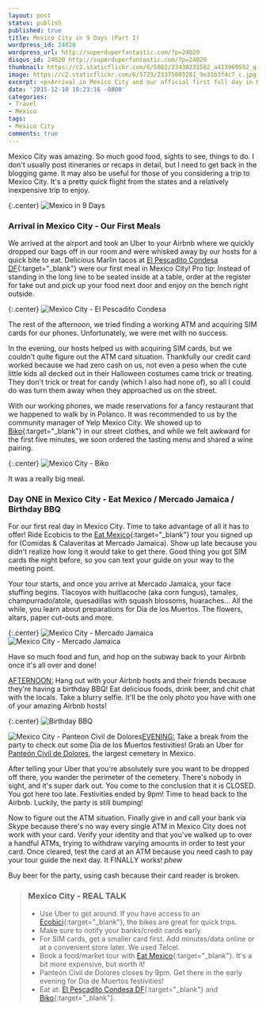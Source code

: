 ```yaml
---
layout: post
status: publish
published: true
title: Mexico City in 9 Days (Part I)
wordpress_id: 24020
wordpress_url: http://superduperfantastic.com/?p=24020
disqus_id: 24020 http://superduperfantastic.com/?p=24020
thumbnail: https://c2.staticflickr.com/6/5802/23430232582_a413969592_q.jpg
image: https://c2.staticflickr.com/6/5723/23375003281_9e31b3f4c7_c.jpg
excerpt: <p>Arrival in Mexico City and our official first full day in Mexico City.  We enjoy our first meals and spend some time learning about Mexico City through its food with a tour with Eat Mexico.</p>
date: '2015-12-10 10:23:16 -0800'
categories:
- Travel
- Mexico
tags:
- Mexico City
comments: true
---
```

Mexico City was amazing. So much good food, sights to see, things to do. I don't usually post itineraries or recaps in detail, but I need to get back in the blogging game. It may also be useful for those of you considering a trip to Mexico City. It's a pretty quick flight from the states and a relatively inexpensive trip to enjoy.

{:.center}
![Mexico in 9 Days](http://superduperfantastic.com/wp-content/uploads/2015/12/Mexico-in-9-Days.png)

### Arrival in Mexico City - Our First Meals ###

We arrived at the airport and took an Uber to your Airbnb where we quickly dropped our bags off in our room and were whisked away by our hosts for a quick bite to eat. Delicious Marlin tacos at [El Pescadito Condesa DF](https://www.facebook.com/ElPescaditoCondesaDf){:target="_blank"} were our first meal in Mexico City! Pro tip: Instead of standing in the long line to be seated inside at a table, order at the register for take out and pick up your food next door and enjoy on the bench right outside.

{:.center}
![Mexico City - El Pescadito Condesa](https://c2.staticflickr.com/6/5723/23375003281_9e31b3f4c7_c.jpg)

The rest of the afternoon, we tried finding a working ATM and acquiring SIM cards for our phones. Unfortunately, we were met with no success.

In the evening, our hosts helped us with acquiring SIM cards, but we couldn't quite figure out the ATM card situation. Thankfully our credit card worked because we had zero cash on us, not even a peso when the cute little kids all decked out in their Halloween costumes came trick or treating. They don't trick or treat for candy (which I also had none of), so all I could do was turn them away when they approached us on the street.

With our working phones, we made reservations for a fancy restaurant that we happened to walk by in Polanco. It was recommended to us by the community manager of Yelp Mexico City. We showed up to [Biko](http://www.biko.com.mx/){:target="_blank"} in our street clothes, and while we felt awkward for the first five minutes, we soon ordered the tasting menu and shared a wine pairing.

{:.center}
![Mexico City - Biko](https://c1.staticflickr.com/1/577/23030067343_406d36fc5f_c.jpg)

It was a really big meal.

### Day ONE in Mexico City - Eat Mexico / Mercado Jamaica / Birthday BBQ ###

For our first real day in Mexico City. Time to take advantage of all it has to offer! Ride Ecobicis to the [Eat Mexico](http://eatmexico.com/){:target="_blank"} tour you signed up for (Comidas & Calaveritas at Mercado Jamaica). Show up late because you didn't realize how long it would take to get there. Good thing you got SIM cards the night before, so you can text your guide on your way to the meeting point.

Your tour starts, and once you arrive at Mercado Jamaica, your face stuffing begins. Tlacoyos with huitlacoche (aka corn fungus), tamales, champurrado/atole, quesadillas with squash blossoms, huaraches... All the while, you learn about preparations for Dia de los Muertos. The flowers, altars, paper cut-outs and more.

{:.center}
![Mexico City - Mercado Jamaica](https://c2.staticflickr.com/6/5802/23430232582_a413969592.jpg) ![Mexico City - Mercado Jamaica](https://c2.staticflickr.com/6/5658/23374950341_8875294f8f.jpg)

Have so much food and fun, and hop on the subway back to your Airbnb once it's all over and done!

<u>AFTERNOON:</u> Hang out with your Airbnb hosts and their friends because they're having a birthday BBQ! Eat delicious foods, drink beer, and chit chat with the locals. Take a blurry selfie. It'll be the only photo you have with one of your amazing Airbnb hosts!

{:.center}
![Birthday BBQ](https://c2.staticflickr.com/6/5647/23631292646_e13dc1eb96.jpg)

![Mexico City - Panteon Civil de Dolores](https://c2.staticflickr.com/6/5715/23170407199_50d1049a1f_n.jpg)<u>EVENING:</u> Take a break from the party to check out some Dia de los Muertos festivities! Grab an Uber for [Panteón Civil de Dolores](https://en.wikipedia.org/wiki/Pante%C3%B3n_de_Dolores), the largest cemetery in Mexico.

After telling your Uber that you're absolutely sure you want to be dropped off there, you wander the perimeter of the cemetery. There's nobody in sight, and it's super dark out. You come to the conclusion that it is CLOSED. You got here too late. Festivities ended by 9pm! Time to head back to the Airbnb. Luckily, the party is still bumping!

Now to figure out the ATM situation. Finally give in and call your bank via Skype because there's no way every single ATM in Mexico City does not work with your card. Verify your identity and that you've walked up to over a handful ATMs, trying to withdraw varying amounts in order to test your card. Once cleared, test the card at an ATM because you need cash to pay your tour guide the next day. It FINALLY works! *phew*

Buy beer for the party, using cash because their card reader is broken.

>### Mexico City - REAL TALK ###
>- Use Uber to get around. If you have access to an [Ecobici](https://www.ecobici.df.gob.mx/en){:target="_blank"}, the bikes are great for quick trips.
>- Make sure to notify your banks/credit cards early.
>- For SIM cards, get a smaller card first. Add minutes/data online or at a convenient store later. We used Telcel.
>- Book a food/market tour with [Eat Mexico](http://www.eatmexico.com/){:target="_blank"}. It's a bit more expensive, but worth it!
>- Panteón Civil de Dolores closes by 9pm. Get there in the early evening for Dia de Muertos festivities!
>- Eat at: [El Pescadito Condesa DF](https://www.facebook.com/ElPescaditoCondesaDf){:target="_blank"} and [Biko](http://www.biko.com.mx/){:target="_blank"}.
